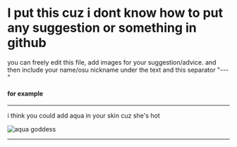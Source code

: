 # I put this cuz i dont know how to put any suggestion or something in github

you can freely edit this file, add images for your suggestion/advice. and then include your name/osu nickname under the text and this separator
"---"
#### for example
---
i think you could add aqua in your skin
cuz she's hot

![aqua goddess](https://cdn.discordapp.com/attachments/594353332508819457/728570598175014952/423c8e21de42d1f3c1814d55af9aa182--konosuba-aqua-anime.png)

---